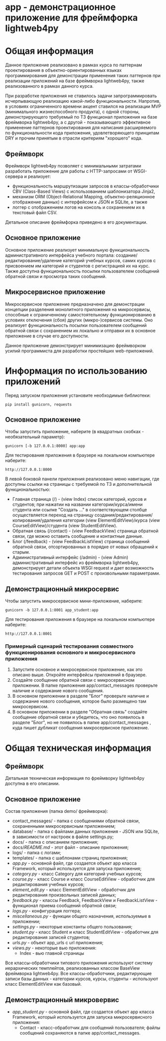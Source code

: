 # app - демонстрационное приложение для фреймфорка lightweb4py

# Общая информация

Данное приложение реализовано в рамках курса по паттернам проектирования 
в объектно-ориентированных языках программирования для демонстрации применения таких паттернов 
при реализации приложений на базе фреймворка lightweb4py, также реализованного в рамках данного курса.

При разработке приложения не ставилось задачи 
запрограммировать исчерпывающую реализацию какой-либо функциональности. 
Напротив, в условиях ограниченного времени акцент ставился на реализации MVP (минимального жизнеспособного продукта),
с одной стороны, демонстрирующего требуемый по ТЗ функционал приложения на базе фреймворка lightweb4py, 
а с другой - показывающего эффективное применение паттернов проектирования для написания
расширяемого по функциональности кода приложения, удовлетворяющего принципам DRY и прочим принятым в отрасли критериям 
"хорошего" кода.

## Фреймворк

Фреймворк lightweb4py позволяет с минимальными затратами разработать приложение для работы с HTTP-запросами от 
WSGI-сервера и реализует:
- функциональность маршрутизации запросов в классы-обработчики CBV (Class-Based Views)
с использованием шаблонизатора Jinja2, 
- механизм ORM (Object-Relational Mapping, объектно-реляционное отображение данных) с интерфейсом к JSON и SQLite, 
а также
- логгер с отображением логов на консоль и сохранением их в текстовый файл CSV. 

Детальное описание фреймфорка приведено в его документации.

## Основное приложение

Основное приложение реализует минимальную функциональность административного интерфейса учебного портала:
создание/редактирование/удаление категорий учебных курсов, 
самих курсов с присвоением им категорий и студентов с регистрацией их на курс. 
Также доступна функциональность посылки пользователем сообщений обратной связи и просмотра таких сообщений.

## Микросервисное приложение

Микросервисное приложение предназначено для демонстрации концепции разделения монолитного приложения на микросервисы, 
способные к ограниченному самостоятельному функционированию в условиях отключения (сбоя) других (микро-)сервисов
системы. Оно реализует функциональность посылки пользователем сообщений обратной связи с сохранением их локально и
отправки их в основное приложение в случае его доступности. 

Данное приложение демонстрирует минимизацию фреймворком усилий программиста для разработки простейших web-приложений.

# Информация по использованию приложений

Перед запуском приложения установите необходимые библиотеки:
```
pip install gunicorn, requests
```    
## Основное приложение

Чтобы запустить приложение, наберите (в квадратных скобках - необязательный параметр): 
```        
gunicorn [-b 127.0.0.1:8000] app:app 
```
Для тестирования приложения в браузере на локальном компьютере наберите:
```
http://127.0.0.1:8000
```    
В левой боковой панели приложения реализовано меню навигации, 
где доступны ссылки на страницы с требуемой по ТЗ и дополнительной функциональностью:
- Главная страница (/) - (view Index) список категорий, курсов и студентов; 
при нажатии на названии категории/курса/имени студента или ссылке "Создать ..." в соответствующем столбце
осуществляется переход на страницу создания/редактирования/копирования/удаления 
категории (view ElementEditView)/курса (view CourseEditView)/студента (view StudentEditView).
- Обратная связь (/contact) - (view FeedbackView) страница обратной связи, 
где можно оставить сообщение и контактные данные.
- Блог (/feedback) - (view FeedbackListView) страница сообщений обратной связи, 
отсортированных в порядке от новых обращений к старым.
- Административный интерфейс (/admin) - (view Admin) административный интерфейс из фреймворка lightweb4py, 
демонстрирует детали объекта WSGI request и дает возможность тестирования запросов GET и POST 
с произвольными параметрами. 

## Демонстрационный микросервис

Чтобы запустить микросервисное мини-приложение, наберите:
```
gunicorn -b 127.0.0.1:8001 app_student:app
```
Для тестирования приложения в браузере на локальном компьютере наберите:
```
http://127.0.0.1:8001
```
### Примерный сценарий тестирования совместного функционирования основного и микросервисного приложения

1. Запустите основное и микросервисное приложение, как это описано выше. 
Откройте интерфейсы приложений в браузере.
2. Создайте сообщение обратной связи с микросервисном приложении. 
В папке приложения app/contact_messages проверьте наличие и содержание нового сообщения.
3. В основном приложении в разделе "Блог" проверьте наличие и содержание нового сообщения,
которое было размещено там микросервисом.
4. В основном приложении в разделе "Обратная связь" создайте сообщение обратной связи 
и убедитесь, что оно появилось в разделе "Блог", но не появилось в папке app/contact_messages ,
куда пишет дубликат сообщения микросервисное приложение.

# Общая техническая информация

## Фреймворк

Детальная техническая информация по фреймворку lightweb4py доступна в его описании.

## Основное приложение

Состав приложения (папка demo/ фреймворка):
- contact_messages/ - папка с сообщениями обратной связи, сохраненными микросервисным приложением;
- database/ - папка с файлами данных приложения - JSON или SQLite, в зависимости от настроек в файле settings.py;
- docs/ - папка с описанием приложения;
- docs/_README.md_ - этот файл - описание приложения;
- logs/ - папка с логами;
- templates/ - папка с шаблонами страниц приложения;
- _app.py_ - основной файл, где создается объект app класса Framework, который используется для запуска приложения;
- _category.py_ - класс Category для категорий учебных курсов;
- _course.py_ - класс Course и класс CourseEditView - обработчик для редактирования учебных курсов;
- _element_edit.py_ - класс ElementEditView - обработчик для редактирования произвольных записей данных;
- _feedback.py_ - классы Feedback, FeedbackView и FeedbackListView - функционал приема сообщений обратной связи;
- _logs.py_ - конфигурация логгера;
- _miscellaneous.py_ - функции общего назначения, используемые в приложении; 
- _settings.py_ - некоторые константы общего пользования;
- _student.py_ - класс Student и класс StudentEditView - обработчик для редактирования записей студентов;
- _urls.py_ - объект app_urls с url приложения;
- _views.py_ - некоторые вью приложения:
    - Index - вью главной страницы
    
Все классы-обработчики типового приложения используют систему иерархических темплейтов, 
реализованных классом BaseView фреймворка lightweb4py.
Все классы-обработчики, редактирующие записи базы данных - категории курсов, курсы, студенты - используют класс 
ElementEditView как базовый.

## Демонстрационный микровервис

- _app_student.py_ - основной файл, где создается объект app класса Framework, который используется для запуска 
микросервисного приложения:
    - Contact - класс-обработчик для сообщений пользователя; файлы сообщений сохраняются в папке app/contact_messages.
